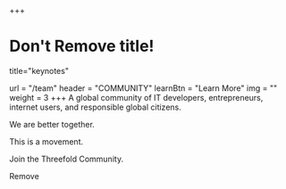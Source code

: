 +++
# Don't Remove title!
title="keynotes"

url = "/team"
header = "COMMUNITY"
learnBtn = "Learn More"
img = "" 
weight = 3
+++
A global community of IT developers, entrepreneurs, internet users, and responsible global citizens.

We are better together.

This is a movement.

Join the Threefold Community.

Remove
